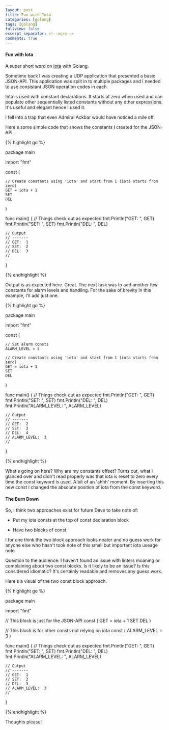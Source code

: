 ```yaml
---
layout: post
title: Fun with Iota
categories: [golang]
tags: [golang]
fullview: false
excerpt_separator: <!--more-->
comments: true
---
```


#### Fun with Iota

A super short word on [Iota](https://github.com/golang/go/wiki/Iota#summary) with Golang.

Sometime back I was creating a UDP application that presented a basic JSON-API. This application was split in to multiple packages and I needed to use consistant JSON operation codes in each.

<!--more-->

Iota is used with constant declarations. It starts at zero when used and can populate other sequentially listed constants without any other expressions. It's useful and elegant hence I used it.

I fell into a trap that even Admiral Ackbar would have noticed a mile off.

Here's some simple code that shows the constants I created for the JSON-API.

{% highlight go %}

package main

import "fmt"

const (

	// Create constants using 'iota' and start from 1 (iota starts from zero)
	GET = iota + 1
	SET
	DEL
)

func main() {
	// Things check out as expected
	fmt.Println("GET: ", GET)
	fmt.Println("SET: ", SET)
	fmt.Println("DEL: ", DEL)

	// Output
	// -------
	// GET:  1
	// SET:  2
	// DEL:  3
	//
}


{% endhighlight %}

Output is as expected here. Great. The next task was to add another few constants for alarm levels and handling. For the sake of brevity in this example, I'll add just one.

{% highlight go %}

package main

import "fmt"

const (

	// Set alarm consts
	ALARM_LEVEL = 3

	// Create constants using 'iota' and start from 1 (iota starts from zero)
	GET = iota + 1
	SET
	DEL
)

func main() {
	// Things check out as expected
	fmt.Println("GET: ", GET)
	fmt.Println("SET: ", SET)
	fmt.Println("DEL: ", DEL)
	fmt.Println("ALARM_LEVEL: ", ALARM_LEVEL)

	// Output
	// -------
	// GET:  2
	// SET:  3
	// DEL:  4
	// ALARM_LEVEL:  3
	//
}

{% endhighlight %}

What's going on here? Why are my constants offset? Turns out, what I glanced over and didn't read properly was that iota is reset to zero every time the const keyword is used. A bit of an 'ahhh' moment. By inserting this new const I changed the absolute position of iota from the const keyword.

#### The Burn Down

So, I think two approaches exist for future Dave to take note of:

- Put my iota consts at the top of const declaration block

- Have two blocks of const.

I for one think the two block approach looks neater and no guess work for anyone else who hasn't took note of this small but important iota useage note.

Question to the audience: I haven't found an issue with linters moaning or complaining about two const blocks. Is it likely to be an issue? Is this considered idiomatic? It's certainly readable and removes any guess work.

Here's a visual of the two const block approach.

{% highlight go %}

package main

import "fmt"

// This block is just for the JSON-API
const (
	GET = iota + 1
	SET
	DEL
)

// This block is for other consts not relying on iota
const (
	ALARM_LEVEL = 3
)

func main() {
	// Things check out as expected
	fmt.Println("GET: ", GET)
	fmt.Println("SET: ", SET)
	fmt.Println("DEL: ", DEL)
	fmt.Println("ALARM_LEVEL: ", ALARM_LEVEL)

	// Output
	// -------
	// GET:  1
	// SET:  2
	// DEL:  3
	// ALARM_LEVEL:  3
	//
}


{% endhighlight %}

Thoughts please!
